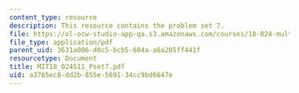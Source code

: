 ```yaml
---
content_type: resource
description: This resource contains the problem set 7.
file: https://ol-ocw-studio-app-qa.s3.amazonaws.com/courses/18-024-multivariable-calculus-with-theory-spring-2011/a3765ec8dd2b855e569134cc9bd6647e_MIT18_024S11_Pset7.pdf
file_type: application/pdf
parent_uid: 3631a006-d0c5-bcb5-684a-a6a205ff441f
resourcetype: Document
title: MIT18_024S11_Pset7.pdf
uid: a3765ec8-dd2b-855e-5691-34cc9bd6647e
---
```

